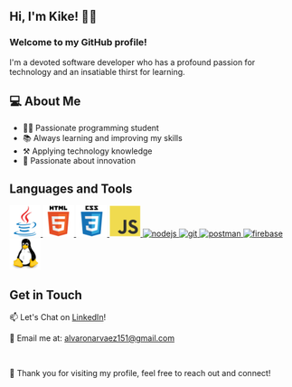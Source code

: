   <h2>Hi, I'm Kike! 👨‍💻</h2>
  <h3>Welcome to my GitHub profile!</h3>
  <p>I'm a devoted software developer who has a profound passion for technology and an insatiable thirst for learning. </p>

  <h2>💻 About Me</h2>
  <ul>
    <li>👨‍💻 Passionate programming student</li>
    <li>📚 Always learning and improving my skills</li>
    <li>⚒️ Applying technology knowledge</li>
    <li>🚀 Passionate about innovation</li>
  </ul>

  <h2>Languages and Tools</h2>
 <p align="left">
    <a href="https://www.java.com" target="_blank" rel="noreferrer">
      <img src="https://raw.githubusercontent.com/devicons/devicon/master/icons/java/java-original.svg" alt="java" width="55" height="55"/>
    </a>
    <a href="https://www.w3.org/html/" target="_blank" rel="noreferrer">
      <img src="https://raw.githubusercontent.com/devicons/devicon/master/icons/html5/html5-original-wordmark.svg" alt="html5" width="55" height="55"/>
    </a>
    <a href="https://www.w3schools.com/css/" target="_blank" rel="noreferrer">
      <img src="https://raw.githubusercontent.com/devicons/devicon/master/icons/css3/css3-original-wordmark.svg" alt="css3" width="55" height="55"/>
    </a>
    <a href="https://developer.mozilla.org/en-US/docs/Web/JavaScript" target="_blank" rel="noreferrer">
      <img src="https://raw.githubusercontent.com/devicons/devicon/master/icons/javascript/javascript-original.svg" alt="javascript" width="55" height="55"/>
    </a>
    <a href="https://nodejs.org" target="_blank" rel="noreferrer">
      <img src="https://cdn.worldvectorlogo.com/logos/nodejs-icon.svg" alt="nodejs" width="55" height="55"/>
    </a>
    <a href="https://git-scm.com/" target="_blank" rel="noreferrer">
      <img src="https://www.vectorlogo.zone/logos/git-scm/git-scm-icon.svg" alt="git" width="55" height="55"/>
    </a>
    <a href="https://postman.com" target="_blank" rel="noreferrer">
      <img src="https://www.vectorlogo.zone/logos/getpostman/getpostman-icon.svg" alt="postman" width="55" height="55"/>
    </a>
    <a href="https://firebase.google.com/" target="_blank" rel="noreferrer">
      <img src="https://www.vectorlogo.zone/logos/firebase/firebase-icon.svg" alt="firebase" width="55" height="55"/>
    </a>
    <a href="https://www.linux.org/" target="_blank" rel="noreferrer">
      <img src="https://raw.githubusercontent.com/devicons/devicon/master/icons/linux/linux-original.svg" alt="linux" width="55" height="55"/>
    </a>
  </p>
  
  <h2>Get in Touch</h2>
  <p></p>
  <p>📫 Let's Chat on <a href="https://www.linkedin.com/in/%C3%A1lvaro-narv%C3%A1ez-escorcia-372039141/">LinkedIn</a>!</p>
  <p>📨 Email me at: <a href="mailto:alvaronarvaez151@gmail.com">alvaronarvaez151@gmail.com</a></p>
  <br>
  <p>💬 Thank you for visiting my profile, feel free to reach out and connect!</p>
